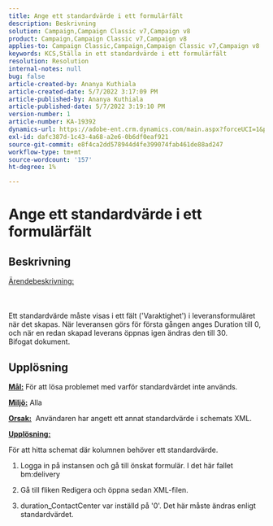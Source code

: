 ```yaml
---
title: Ange ett standardvärde i ett formulärfält
description: Beskrivning
solution: Campaign,Campaign Classic v7,Campaign v8
product: Campaign,Campaign Classic v7,Campaign v8
applies-to: Campaign Classic,Campaign,Campaign Classic v7,Campaign v8
keywords: KCS,Ställa in ett standardvärde i ett formulärfält
resolution: Resolution
internal-notes: null
bug: false
article-created-by: Ananya Kuthiala
article-created-date: 5/7/2022 3:17:09 PM
article-published-by: Ananya Kuthiala
article-published-date: 5/7/2022 3:19:10 PM
version-number: 1
article-number: KA-19392
dynamics-url: https://adobe-ent.crm.dynamics.com/main.aspx?forceUCI=1&pagetype=entityrecord&etn=knowledgearticle&id=ffdd6cc2-18ce-ec11-a7b5-0022480a8e40
exl-id: dafc387d-1c43-4a68-a2e6-0b6df0eaf921
source-git-commit: e8f4ca2dd578944d4fe399074fab461de88ad247
workflow-type: tm+mt
source-wordcount: '157'
ht-degree: 1%

---
```


# Ange ett standardvärde i ett formulärfält

## Beskrivning

<u>Ärendebeskrivning:</u><br><br> <br><br>Ett standardvärde måste visas i ett fält (&#39;Varaktighet&#39;) i leveransformuläret när det skapas. När leveransen görs för första gången anges Duration till 0, och när en redan skapad leverans öppnas igen ändras den till 30.
<br>Bifogat dokument.<br>

## Upplösning


<b><u>Mål:</u></b> För att lösa problemet med varför standardvärdet inte används.

<b><u>Miljö:</u></b> Alla

<b><u>Orsak:</u></b>  Användaren har angett ett annat standardvärde i schemats XML.

<b><u>Upplösning:</u></b>

För att hitta schemat där kolumnen behöver ett standardvärde.

1. Logga in på instansen och gå till önskat formulär. I det här fallet bm:delivery

2. Gå till fliken Redigera och öppna sedan XML-filen.

3. duration_ContactCenter var inställd på &#39;0&#39;. Det här måste ändras enligt standardvärdet.
